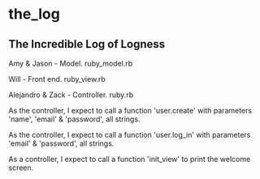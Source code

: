the_log
=======

<h2>The Incredible Log of Logness</h2>

<p>Amy & Jason - Model. ruby_model.rb</p>
<p>Will - Front end. ruby_view.rb</p>
<p>Alejandro & Zack - Controller. ruby.rb</p>


<p>As the controller, I expect to call a function 'user.create' with parameters 'name', 'email' & 'password', all strings.</p>
<p>As the controller, I expect to call a function 'user.log_in' with parameters 'email' & 'password', all strings.</p>
<p>As a controller, I expect to call a function 'init_view' to print the welcome screen.</p>
